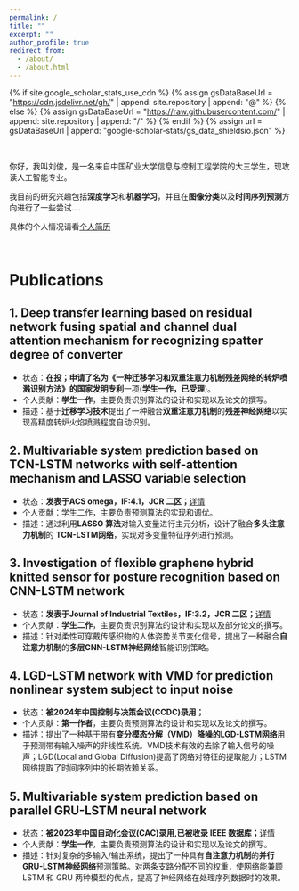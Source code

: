```yaml
---
permalink: /
title: ""
excerpt: ""
author_profile: true
redirect_from: 
  - /about/
  - /about.html
---
```


{% if site.google_scholar_stats_use_cdn %}
{% assign gsDataBaseUrl = "https://cdn.jsdelivr.net/gh/" | append: site.repository | append: "@" %}
{% else %}
{% assign gsDataBaseUrl = "https://raw.githubusercontent.com/" | append: site.repository | append: "/" %}
{% endif %}
{% assign url = gsDataBaseUrl | append: "google-scholar-stats/gs_data_shieldsio.json" %}

<span class='anchor' id='about-me'></span>

<br>

你好，我叫刘俊，是一名来自中国矿业大学信息与控制工程学院的大三学生，现攻读人工智能专业。

我目前的研究兴趣包括**深度学习**和**机器学习**，并且在**图像分类**以及**时间序列预测**方向进行了一些尝试....

具体的个人情况请看[个人简历](../CV/个人简历模板_latex.pdf)

<span class='anchor' id='publications'></span>
<br>
# Publications

## 1. Deep transfer learning based on residual network fusing spatial and channel dual attention mechanism for recognizing spatter degree of converter

- 状态：**在投；**申请了名为《一种迁移学习和双重注意力机制残差网络的转炉喷溅识别方法》的**国家发明专利**一项\(**学生一作，已受理**)。
- 个人贡献：**学生一作**，主要负责识别算法的设计和实现以及论文的撰写。
- 描述：基于**迁移学习技术**提出了一种融合**双重注意力机制**的**残差神经网络**以实现高精度转炉火焰喷溅程度自动识别。

## 2. Multivariable system prediction based on TCN-LSTM networks with self-attention mechanism and LASSO variable selection

- 状态：**发表于ACS omega，IF:4.1，JCR 二区；**[详情](https://pubs.acs.org/doi/full/10.1021/acsomega.3c06263)
- 个人贡献：学生二作，主要负责预测算法的实现和调优。
- 描述：通过利用**LASSO 算法**对输入变量进行主元分析，设计了融合**多头注意力机制**的 **TCN-LSTM网络**，实现对多变量特征序列进行预测。

## 3. Investigation of flexible graphene hybrid knitted sensor for posture recognition based on CNN-LSTM network

- 状态：**发表于Journal of Industrial Textiles，IF:3.2，JCR 二区；**[详情](https://journals.sagepub.com/doi/full/10.1177/15280837231225827)
- 个人贡献：**学生二作**，主要负责识别算法的设计和实现以及部分论文的撰写。
- 描述：针对柔性可穿戴传感织物的人体姿势关节变化信号，提出了一种融合**自注意力机制**的**多层CNN-LSTM神经网络**智能识别策略。

## 4. LGD-LSTM network with VMD for prediction  nonlinear system subject to input noise

- 状态：**被2024年中国控制与决策会议(CCDC)录用；**
- 个人贡献：**第一作者**，主要负责预测算法的设计和实现以及论文的撰写。
- 描述：提出了一种基于带有**变分模态分解（VMD）**降噪的**LGD-LSTM网络**用于预测带有输入噪声的非线性系统。VMD技术有效的去除了输入信号的噪声；LGD(Local and Global Diffusion)提高了网络对特征的提取能力；LSTM网络提取了时间序列中的长期依赖关系。

## 5. Multivariable system prediction based on parallel GRU-LSTM neural network

- 状态：**被2023年中国自动化会议(CAC)录用,已被收录 IEEE 数据库；**[详情](https://ieeexplore.ieee.org/abstract/document/10452106)
- 个人贡献：**学生一作**，主要负责预测算法的设计和实现以及论文的撰写。
- 描述：针对复杂的多输入/输出系统，提出了一种具有**自注意力机制**的**并行GRU-LSTM神经网络**预测策略。对两条支路分配不同的权重，使网络能兼顾 LSTM 和 GRU 两种模型的优点，提高了神经网络在处理序列数据时的效果。
